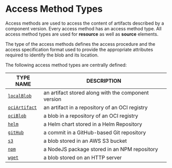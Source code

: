 # Access Method Types

Access methods are used to access the content of artifacts described by a component version. Every access method has an access method type.
All access method types are used for **resource** as well as **source** elements.  

The type of the access methods defines the access procedure and the access specification format used to provide the appropriate attributes
required to identify the blob and its location.

The following access method types are centrally defined:

| TYPE NAME                       | DESCRIPTION                                         |
|---------------------------------|-----------------------------------------------------|
| [`localBlob`](localblob.md)     | an artifact stored along with the component version |
| [`ociArtifact`](ociartifact.md) | an artifact in a repository of an OCI registry      |
| [`ociBlob`](ociblob.md)         | a blob in a repository of an OCI registry           |
| [`helm`](helm.md)               | a Helm chart stored in a Helm Repository            |
| [`gitHub`](github.md)           | a commit in a GitHub-based Git repository           |
| [`s3`](s3.md)                   | a blob stored in an AWS S3 bucket                   |
| [`npm`](npm.md)                 | a NodeJS package stored in an NPM repository        |
| [`wget`](wget.md)               | a blob stored on an HTTP server                     |


